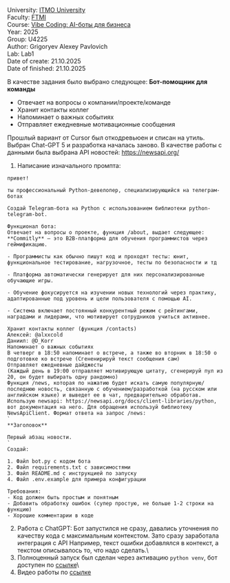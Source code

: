 University: [ITMO University](https://itmo.ru/ru/)\
Faculty: [FTMI](https://ftmi.itmo.ru/)\
Course: [Vibe Coding: AI-боты для бизнеса](https://github.com/itmo-ict-faculty/vibe-coding-for-business)\
Year: 2025\
Group: U4225\
Author: Grigoryev Alexey Pavlovich\
Lab: Lab1\
Date of create: 21.10.2025\
Date of finished: 21.10.2025

В качестве задания было выбрано следующее:
**Бот-помощник для команды**

- Отвечает на вопросы о компании/проекте/команде
- Хранит контакты коллег
- Напоминает о важных событиях
- Отправляет ежедневные мотивационные сообщения

Прошлый вариант от Cursor был откодревьюен и списан на утиль. Выбран Chat-GPT 5 и разработка началась заново. В качестве работы с данными была выбрана API новостей: https://newsapi.org/
1. Написание изначального промпта:
```
привет!

ты профессиональный Python-девелопер, специализирующийся на телеграм-ботах

Создай Telegram-бота на Python с использованием библиотеки python-telegram-bot.

Функционал бота:
Отвечает на вопросы о проекте, функция /about, выдает следующее:
**Commitly** — это B2B-платформа для обучения программистов через геймификацию.

- Программисты как обычно пишут код и проходят тесты: юнит, функциональное тестирование, нагрузочное, тесты по безопасности и тд

- Платформа автоматически генерирует для них персонализированные обучающие игры.

- Обучение фокусируется на изучении новых технологий через практику, адаптированные под уровень и цели пользователя с помощью AI.

- Система включает постоянный конкурентный режим с рейтингами, наградами и лидерами, что мотивирует сотрудников учиться активнее.

Хранит контакты коллег (функция /contacts)
Алексей: @alxxcold
Даниил: @D_Korr
Напоминает о важных событиях
В четверг в 18:50 напоминает о встрече, а также во вторник в 18:50 о подготовке ко встрече (Сгененирируй текст сообщения сам)
Отправляет ежедневные дайджесты
(Каждый день в 19:00 отправляет мотивирующую цитату, сгенерируй пул из 20, он будет выбирать одну рандомно)
Функция /news, которая по нажатию будет искать самую популярную/последнюю новость, связанную с обучением/разработкой (на русском или английском языке) и выведет ее в чат, предварительно обработав. Использую newsapi: https://newsapi.org/docs/client-libraries/python, вот документация на него. Для обращения используй библиотеку NewsApiClient. Формат ответа на запрос /news:
`
**Заголовок**

Первый абзац новости.
`
Создай:

1. Файл bot.py с кодом бота
2. Файл requirements.txt с зависимостями
3. Файл README.md с инструкцией по запуску
4. Файл .env.example для примера конфигурации

Требования:
- Код должен быть простым и понятным
- Добавить обработку ошибок (супер простую, не больше 1-2 строки на функцию)
- Хорошие комментарии в коде
```
2. Работа с ChatGPT:
Бот запустился не сразу, давались уточнения по качеству кода с максимальным контекстом. Зато сразу заработала интеграция с API
Например, текст ошибки добавлялся в контекст, а текстом описывалось то, что надо сделать.\
4. Полноценный запуск был сделан через активацию `python venv`, бот доступен по [ссылке](https://t.me/itmoftmi_gap_bot)\
5. Видео работы по [ссылке](https://drive.google.com/file/d/1TW2CCcXuLprFXVsu2h89bepcG1DW4FBV/view?usp=sharing)